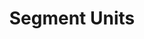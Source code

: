 ---
types: "word"

title: "Segment Units"

categories: ['']

tags: ['Segment', 'Units']

arabic: 'مقاطع صوتية'

arexps: []

enwords: ['Segment Units']

enexps: []

arlexicons: 'ق'

enlexicons: 'S'

authors: ['Ruqayya Roshdy']

translators: ['']

citations: 'تطبيقات الذكاء الاصطناعي في خدمة اللغة العربية'

sources: 'مركز الملك عبدالله بن عبدالعزيز الدولي لخدمة اللغة العربية'

word: "true"

slug: ""
---